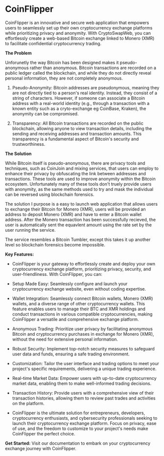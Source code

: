 # CoinFlipper
CoinFlipper is an innovative and secure web application that empowers users to seamlessly set up their own cryptocurrency exchange platforms while prioritizing privacy and anonymity. With CryptoSwapWeb, you can effortlessly create a web-based Bitcoin exchange linked to Monero (XMR) to facilitate confidential cryptocurrency trading.

**The Problem**


Unforunetly the way Bitcoin has been designed makes it pseudo-anonymous rather than anonymous. Bitcoin transactions are recorded on a public ledger called the blockchain, and while they do not directly reveal personal information, they are not completely anonymous.

1. Pseudo-Anonymity: Bitcoin addresses are pseudonymous, meaning they are not directly tied to a person's real identity. Instead, they consist of a string of characters. However, if someone can associate a Bitcoin address with a real-world identity (e.g., through a transaction with a known entity such as a cryto-exchange eg CoinBase, Kraken), the anonymity can be compromised.

2. Transparency: All Bitcoin transactions are recorded on the public blockchain, allowing anyone to view transaction details, including the sending and receiving addresses and transaction amounts. This transparency is a fundamental aspect of Bitcoin's security and trustworthiness.

**The Solution**


While Bitcoin itself is pseudo-anonymous, there are privacy tools and techniques, such as CoinJoin and mixing services, that users can employ to enhance their privacy by obfuscating the link between addresses and transactions. These tools are used to improve anonymity within the Bitcoin ecosystem. Unfortunately many of these tools don't truely provide users with anonymity, as the same methods used to try and mask the individual can be reversed using blockchain forensics.

The solution I purpose is a easy to launch web application that allows users to exchange their Bitcoin for Monero (XMR), users will be provided an address to deposit Monero (XMR) and have to enter a Bitcoin wallet address. After the Monero transaction has been successfully recieved, the user is automatically sent the equavlent amount using the rate set by the user running the service.

The service resembles a Bitcoin Tumbler, except this takes it up another level so blockchain forensics become impossible.

**Key Features:**


- CoinFlipper is your gateway to effortlessly create and deploy your own cryptocurrency exchange platform, prioritizing privacy, security, and user-friendliness. With CoinFlipper, you can:

- Setup Made Easy: Seamlessly configure and launch your cryptocurrency exchange website, even without coding expertise.

- Wallet Integration: Seamlessly connect Bitcoin wallets, Monero (XMR) wallets, and a diverse range of other cryptocurrency wallets. This feature enables users to manage their BTC and XMR holdings and conduct transactions in various compatible cryptocurrencies, making CoinFlipper a versatile and comprehensive exchange platform.

- Anonymous Trading: Prioritize user privacy by facilitating anonymous Bitcoin and cryptocurrency purchases in exchange for Monero (XMR), without the need for extensive personal information.

- Robust Security: Implement top-notch security measures to safeguard user data and funds, ensuring a safe trading environment.

- Customization: Tailor the user interface and trading options to meet your project's specific requirements, delivering a unique trading experience.

- Real-time Market Data: Empower users with up-to-date cryptocurrency market data, enabling them to make well-informed trading decisions.

- Transaction History: Provide users with a comprehensive view of their transaction histories, allowing them to review past trades and activities on the platform.

- CoinFlipper is the ultimate solution for entrepreneurs, developers, cryptocurrency enthusiasts, and cybersecurity professionals seeking to launch their cryptocurrency exchange platform. Focus on privacy, ease of use, and the freedom to customize to your project's needs make CoinFlipper the perfect choice.

**Get Started:**
Visit our documentation to embark on your cryptocurrency exchange journey with CoinFlipper.
